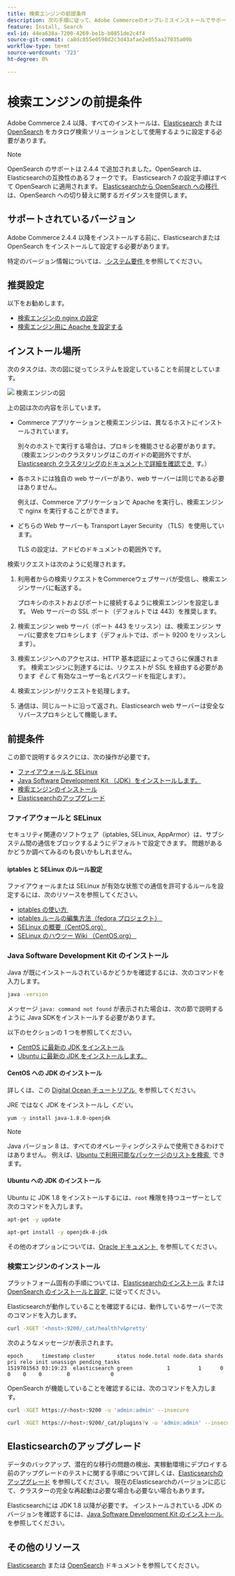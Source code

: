 ```yaml
---
title: 検索エンジンの前提条件
description: 次の手順に従って、Adobe Commerceのオンプレミスインストールでサポートされる検索エンジンソフトウェアをインストールし設定します。
feature: Install, Search
exl-id: 44ea638a-7200-4269-be1b-b0851de2c4f4
source-git-commit: ca8dc855e0598d2c3d43afae2e055aa27035a09b
workflow-type: tm+mt
source-wordcount: '723'
ht-degree: 0%

---
```


# 検索エンジンの前提条件

Adobe Commerce 2.4 以降、すべてのインストールは、[Elasticsearch](https://www.elastic.co) または [OpenSearch](https://opensearch.org/) をカタログ検索ソリューションとして使用するように設定する必要があります。

>[!NOTE]
>
>OpenSearch のサポートは 2.4.4 で追加されました。OpenSearch は、Elasticsearchの互換性のあるフォークです。 Elasticsearch 7 の設定手順はすべて OpenSearch に適用されます。 [Elasticsearchから OpenSearch への移行 &#x200B;](../../../upgrade/prepare/opensearch-migration.md) は、OpenSearch への切り替えに関するガイダンスを提供します。

## サポートされているバージョン

Adobe Commerce 2.4.4 以降をインストールする前に、Elasticsearchまたは OpenSearch をインストールして設定する必要があります。

特定のバージョン情報については、[&#x200B; システム要件 &#x200B;](../../system-requirements.md) を参照してください。

## 推奨設定

以下をお勧めします。

* [検索エンジンの nginx の設定](configure-nginx.md)
* [検索エンジン用に Apache を設定する](configure-apache.md)

## インストール場所

次のタスクは、次の図に従ってシステムを設定していることを前提としています。

![&#x200B; 検索エンジンの図 &#x200B;](../../../assets/installation/search-engine-config.svg)

上の図は次の内容を示しています。

* Commerce アプリケーションと検索エンジンは、異なるホストにインストールされています。

  別々のホストで実行する場合は、プロキシを機能させる必要があります。 （検索エンジンのクラスタリングはこのガイドの範囲外ですが、[Elasticsearch クラスタリングのドキュメントで詳細を確認でき &#x200B;](https://www.elastic.co/guide/en/elasticsearch/guide/current/distributed-cluster.html) す。）

* 各ホストには独自の web サーバーがあり、web サーバーは同じである必要はありません。

  例えば、Commerce アプリケーションで Apache を実行し、検索エンジンで nginx を実行することができます。

* どちらの Web サーバーも Transport Layer Security （TLS）を使用しています。

  TLS の設定は、アドビのドキュメントの範囲外です。

検索リクエストは次のように処理されます。

1. 利用者からの検索リクエストをCommerceウェブサーバが受信し、検索エンジンサーバに転送する。

   プロキシのホストおよびポートに接続するように検索エンジンを設定します。 Web サーバーの SSL ポート（デフォルトでは 443）を推奨します。

1. 検索エンジン web サーバ（ポート 443 をリッスン）は、検索エンジン サーバに要求をプロキシします（デフォルトでは、ポート 9200 をリッスンします）。

1. 検索エンジンへのアクセスは、HTTP 基本認証によってさらに保護されます。 検索エンジンに到達するには、リクエストが SSL を経由する必要があります *そして* 有効なユーザー名とパスワードを指定します）。

1. 検索エンジンがリクエストを処理します。

1. 通信は、同じルートに沿って返され、Elasticsearch web サーバーは安全なリバースプロキシとして機能します。

## 前提条件

この節で説明するタスクには、次の操作が必要です。

* [ファイアウォールと SELinux](#firewall-and-selinux)
* [Java Software Development Kit （JDK）をインストールします。](#install-the-java-software-development-kit)
* [検索エンジンのインストール](#install-the-search-engine)
* [Elasticsearchのアップグレード](#upgrading-elasticsearch)

### ファイアウォールと SELinux

セキュリティ関連のソフトウェア（iptables, SELinux, AppArmor）は、サブシステム間の通信をブロックするようにデフォルトで設定できます。 問題があるかどうか調べてみるのも良いかもしれません。

#### iptables と SELinux のルール設定

ファイアウォールまたは SELinux が有効な状態での通信を許可するルールを設定するには、次のリソースを参照してください。

* [iptables の使い方 &#x200B;](https://help.ubuntu.com/community/IptablesHowTo)
* [iptables ルールの編集方法（fedora プロジェクト） &#x200B;](https://fedoraproject.org/wiki/How_to_edit_iptables_rules)
* [SELinux の概要（CentOS.org） &#x200B;](https://www.centos.org)
* [SELinux のハウツー Wiki （CentOS.org） &#x200B;](https://wiki.centos.org/HowTos/SELinux)

### Java Software Development Kit のインストール

Java が既にインストールされているかどうかを確認するには、次のコマンドを入力します。

```bash
java -version
```

メッセージ `java: command not found` が表示された場合は、次の節で説明するように Java SDKをインストールする必要があります。

以下のセクションの 1 つを参照してください。

* [CentOS に最新の JDK をインストール](#install-the-jdk-on-centos)
* [Ubuntu に最新の JDK をインストールします。](#install-the-jdk-on-ubuntu)

#### CentOS への JDK のインストール

詳しくは、この [Digital Ocean チュートリアル &#x200B;](https://www.digitalocean.com/community/tutorials/how-to-install-java-on-centos-and-fedora#install-oracle-java-8) を参照してください。

JRE ではなく JDK をインストールし *くだ* い。

```bash
yum -y install java-1.8.0-openjdk
```

>[!NOTE]
>
>Java バージョン 8 は、すべてのオペレーティングシステムで使用できるわけではありません。 例えば、[Ubuntu で利用可能なパッケージのリストを検索 &#x200B;](https://packages.ubuntu.com/) できます。

#### Ubuntu への JDK のインストール

Ubuntu に JDK 1.8 をインストールするには、`root` 権限を持つユーザーとして次のコマンドを入力します。

```bash
apt-get -y update
```

```bash
apt-get install -y openjdk-8-jdk
```

その他のオプションについては、[Oracle ドキュメント &#x200B;](https://docs.oracle.com/javase/8/docs/technotes/guides/install/install_overview.html) を参照してください。

### 検索エンジンのインストール

プラットフォーム固有の手順については、[Elasticsearchのインストール &#x200B;](https://www.elastic.co/guide/en/elasticsearch/reference/current/install-elasticsearch.html) または [OpenSearch のインストールと設定 &#x200B;](https://opensearch.org/docs/latest/opensearch/install/index/) に従ってください。

Elasticsearchが動作していることを確認するには、動作しているサーバーで次のコマンドを入力します。

```bash
curl -XGET '<host>:9200/_cat/health?v&pretty'
```

次のようなメッセージが表示されます。

```
epoch      timestamp cluster       status node.total node.data shards pri relo init unassign pending_tasks
1519701563 03:19:23  elasticsearch green           1         1      0   0    0    0        0             0
```

OpenSearch が機能していることを確認するには、次のコマンドを入力します。

```bash
curl -XGET https://<host>:9200 -u 'admin:admin' --insecure
```

```bash
curl -XGET https://<host>:9200/_cat/plugins?v -u 'admin:admin' --insecure
```

## Elasticsearchのアップグレード

データのバックアップ、潜在的な移行の問題の検出、実稼動環境にデプロイする前のアップグレードのテストに関する手順について詳しくは、[Elasticsearchのアップグレード &#x200B;](https://www.elastic.co/guide/en/elasticsearch/reference/current/setup-upgrade.html) を参照してください。 現在のElasticsearchのバージョンに応じて、クラスターの完全な再起動は必要な場合も必要ない場合もあります。

Elasticsearchには JDK 1.8 以降が必要です。 インストールされている JDK のバージョンを確認するには、[Java Software Development Kit のインストール &#x200B;](#install-the-java-software-development-kit) を参照してください。

## その他のリソース

[Elasticsearch](https://www.elastic.co/guide/en/elasticsearch/reference/current/index.html) または [OpenSearch](https://opensearch.org/docs/latest/) ドキュメントを参照してください。
